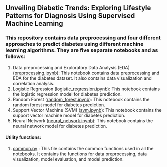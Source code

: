 ## Unveiling Diabetic Trends: Exploring Lifestyle Patterns for Diagnosis Using Supervised Machine Learning

### This repository contains data preprocessing and four different approaches to predict diabetes using different machine learning algorithms. They are five separate notebooks and as follows:

1. Data preprocessing and Exploratory Data Analysis (EDA) ([preprocessing.ipynb](./preprocessing.ipynb)): This notebook contains data preprocessing and EDA for the diabetes dataset. It also contains data visualization and correlation analysis.
2. Logistic Regression ([logistic_regression.ipynb](./logistic_regression.ipynb)): This notebook contains the logistic regression model for diabetes prediction.
3. Random Forest ([random_forest.ipynb](./random_forest.ipynb)): This notebook contains the random forest model for diabetes prediction.
4. Support Vector Machine (SVM) ([svm.ipynb](./svm.ipynb)): This notebook contains the support vector machine model for diabetes prediction.
5. Neural Network ([neural_network.ipynb](./neural_network.ipynb)): This notebook contains the neural network model for diabetes prediction.

#### Utility functions:

1. [common.py](./common.py) : This file contains the common functions used in all the notebooks. It contains the functions for data preprocessing, data visualization, model evaluation, and model prediction.
